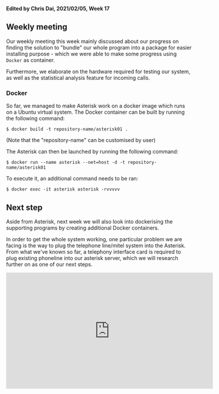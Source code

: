 **Edited by Chris Dai, 2021/02/05, Week 17**

## Weekly meeting

Our weekly meeting this week mainly discussed about our progress on finding the solution to "bundle" our whole program into a package for easier installing purpose - which we were able to make some progress using `Docker` as container.

Furthermore, we elaborate on the hardware required for testing our system, as well as the statistical analysis feature for incoming calls.

### Docker

So far, we managed to make Asterisk work on a docker image which runs on a Ubuntu virtual system. The Docker container can be built by running the following command:

`$ docker build -t repository-name/asterisk01 .`

(Note that the "repository-name" can be customised by user)

The Asterisk can then be launched by running the following command:

`$ docker run --name asterisk --net=host -d -t repository-name/asterisk01`

To execute it, an additional command needs to be ran:

`$ docker exec -it asterisk asterisk -rvvvvv`

## **Next step**

Aside from Asterisk, next week we will also look into dockerising the supporting programs by creating additional Docker containers. 

In order to get the whole system working, one particular problem we are facing is the way to plug the telephone line/mitel system into the Asterisk. From what we've known so far, a telephony interface card is required to plug existing phoneline into our asterisk server, which we will research further on as one of our next steps.

<iframe width="560" height="315" src="https://www.youtube.com/embed/b0_gZcNJAqc" frameborder="0" allow="accelerometer; autoplay; clipboard-write; encrypted-media; gyroscope; picture-in-picture" allowfullscreen></iframe>